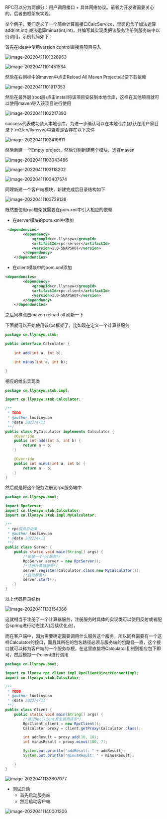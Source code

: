 RPC可以分为两部分：用户调用接口 + 具体网络协议。前者为开发者需要关心的，后者由框架来实现。

举个例子，我们定义了一个简单计算器接口CalcService，里面包含了加法运算add(int,int),减法运算minus(int,int)，并编写其实现类把该服务注册到服务端中以待调用，示例代码如下：

首先在idea中使用version control直接将项目导入

![image-20220411101326963](https://llynsyw.oss-cn-beijing.aliyuncs.com/img/image-20220411101326963.png)

![image-20220411101451534](https://llynsyw.oss-cn-beijing.aliyuncs.com/img/image-20220411101451534.png)

然后在右侧栏中的maven中点击Reload All Maven Projects以便下载依赖

![image-20220411101917353](https://llynsyw.oss-cn-beijing.aliyuncs.com/img/image-20220411101917353.png)

然后在最外层(root层)点击install将该项目安装到本地仓库，这样在其他项目就可以使用maven导入该项目进行使用

![image-20220411102217393](https://llynsyw.oss-cn-beijing.aliyuncs.com/img/image-20220411102217393.png)

success代表成功装入本地仓库，为进一步确认可以在本地仓库(默认在用户家目录下.m2/cn/llynsyw)中查看是否存在以下文件

![image-20220411102419611](https://llynsyw.oss-cn-beijing.aliyuncs.com/img/image-20220411102419611.png)

然后新建一个Empty project，然后分别新建两个模块，选择maven

![image-20220411103043486](https://llynsyw.oss-cn-beijing.aliyuncs.com/img/image-20220411103043486.png)

![image-20220411103118202](https://llynsyw.oss-cn-beijing.aliyuncs.com/img/image-20220411103118202.png)

![image-20220411103407574](https://llynsyw.oss-cn-beijing.aliyuncs.com/img/image-20220411103407574.png)

同理新建一个客户端模块，新建完成后目录结构如下

![image-20220411103739128](https://llynsyw.oss-cn-beijing.aliyuncs.com/img/image-20220411103739128.png)

既然要使用rpc框架就需要在pom.xml中引入相应的依赖

- 在server模块的pom.xml中添加

```xml
 <dependencies>
        <dependency>
            <groupId>cn.llynsyw</groupId>
            <artifactId>rpc-server</artifactId>
            <version>1.0-SNAPSHOT</version>
        </dependency>
    </dependencies>
```

- 在client模块中的pom.xml添加

```xml
<dependencies>
        <dependency>
            <groupId>cn.llynsyw</groupId>
            <artifactId>rpc-client</artifactId>
            <version>1.0-SNAPSHOT</version>
        </dependency>
    </dependencies>
```

之后同样点击maven reload all 刷新一下

下面就可以开始使用该rpc框架了，比如现在定义一个计算器服务

```java
package cn.llynsyw.stub;

public interface Calculator {
	
	int add(int a, int b);

	int minus(int a, int b);

}
```

相应的给出实现类

```java
package cn.llynsyw.stub.impl;

import cn.llynsyw.stub.Calculator;

/**
 * TODO
 * @author luolinyuan
 * @date 2022/4/11
 **/
public class MyCalculator implements Calculator {
	@Override
	public int add(int a, int b) {
		return a + b;
	}

	@Override
	public int minus(int a, int b) {
		return a - b;
	}
}
```

然后就是将这个服务注册到rpc服务端中

~~~java
package cn.llynsyw.boot;

import RpcServer;
import cn.llynsyw.stub.Calculator;
import cn.llynsyw.stub.impl.MyCalculator;

/**
 * rpc服务启动类
 * @author luolinyuan
 * @date 2022/4/11
 **/
public class Server {
	public static void main(String[] args) {
		/*新建一个rpc服务*/
		RpcServer server = new RpcServer();
		/*注册计算器服务*/
		server.register(Calculator.class,new MyCalculator());
		/*启动服务*/
		server.start();
	}
}
~~~

以上代码目录结构

![image-20220411133154366](https://llynsyw.oss-cn-beijing.aliyuncs.com/img/image-20220411133154366.png)

这就相当于注册了一个计算器服务，注册服务时具体的实现类可以使用反射或者配合spring进行动态注入(后续优化点)，

而在客户端中，因为需要确定需要调用什么服务这个服务，所以同样需要有一个这样Calculator的接口，而且其所在的包名路径必须与服务端的包路径一直，这个接口就可以称为客户端的一个服务存根，在这里直接将Calculator复制到相应包下即可，然后模拟一个client进行调用

```java
package cn.llynsyw.boot;

import cn.llynsw.rpc.client.impl.RpcClientDirectConnectImpl;
import cn.llynsyw.stub.Calculator;

/**
 * TODO
 * @author luolinyuan
 * @date 2022/4/11
 **/
public class Client {
	public static void main(String[] args) {
		/*通过RpcClient发生调用请求*/
		RpcClient client = new RpcClient();
		Calculator proxy = client.getProxy(Calculator.class);

		int addResult = proxy.add(10, 18);
		int minusResult = proxy.minus(100, 7);

		System.out.println("addResult: " + addResult);
		System.out.println("minusResult: " + minusResult);

	}
}
```

![image-20220411133807077](https://llynsyw.oss-cn-beijing.aliyuncs.com/img/image-20220411133807077.png)

- 测试启动
    - 首先启动服务端
    - 然后启动客户端

![image-20220411140001206](https://llynsyw.oss-cn-beijing.aliyuncs.com/img/image-20220411140001206.png)

